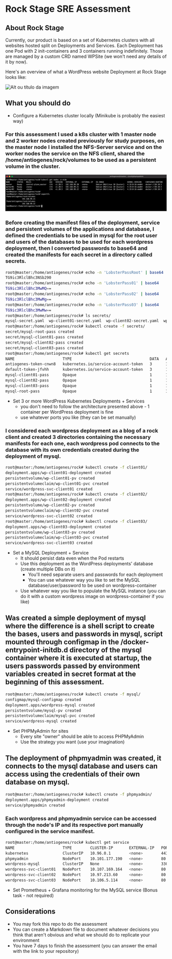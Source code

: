 # Rock Stage SRE Assessment

## About Rock Stage

Currently, our product is based on a set of Kubernetes clusters with all websites hosted split on Deployments and Services. Each Deployment has one Pod with 2 init-containers and 3 containers running indefinitely. Those are managed by a custom CRD named WPSite (we won't need any details of it by now).

Here's an overview of what a WordPress website Deployment at Rock Stage looks like: 

![Alt ou título da imagem](./diagram.png)

## What you should do

- Configure a Kubernetes cluster locally (Minikube is probably the easiest way)

### For this assessment I used a k8s cluster with 1 master node and 2 worker nodes created previously for study purposes, on the master node I installed the NFS-Server service and on the worker nodes the service on the NFS client, shared the /home/antiogenes/rock/volumes to be used as a persistent volume in the cluster.

![Alt ou título da imagem](./clusterandnfs.png)

### Before creating the manifest files of the deployment, service and persistent volumes of the applications and database, I defined the credentials to be used in mysql for the root user and users of the databases to be used for each wordpress deployment, then I converted passwords to base64 and created the manifests for each secret in a directory called secrets.

```bash
root@master:/home/antiogenes/rock# echo -n 'LobsterPassRoot' | base64
TG9ic3RlclBhc3NSb290
root@master:/home/antiogenes/rock# echo -n 'LobsterPass01' | base64
TG9ic3RlclBhc3MwMQ==
root@master:/home/antiogenes/rock# echo -n 'LobsterPass02' | base64
TG9ic3RlclBhc3MwMg==
root@master:/home/antiogenes/rock# echo -n 'LobsterPass03' | base64
TG9ic3RlclBhc3MwMw==
root@master:/home/antiogenes/rock# ls secrets/
mysql-secret.yaml  wp-client01-secret.yaml  wp-client02-secret.yaml  wp-client03-secret.yaml
root@master:/home/antiogenes/rock# kubectl create -f secrets/
secret/mysql-root-pass created
secret/mysql-client01-pass created
secret/mysql-client02-pass created
secret/mysql-client03-pass created
root@master:/home/antiogenes/rock# kubectl get secrets
NAME                     TYPE                                  DATA   AGE
antiogenes-token-cnwn8   kubernetes.io/service-account-token   3      10d
default-token-jfvhh      kubernetes.io/service-account-token   3      18d
mysql-client01-pass      Opaque                                1      12s
mysql-client02-pass      Opaque                                1      12s
mysql-client03-pass      Opaque                                1      12s
mysql-root-pass          Opaque                                1      12s
```

- Set 3 or more WordPress Kubernetes Deployments + Services
  - you don't need to follow the architecture presented above - 1 container per WordPress deployment is fine
  - use whatever ports you like (they can be set manually)

### I considered each wordpress deployment as a blog of a rock client and created 3 directories containing the necessary manifests for each one, each wordpress pod connects to the database with its own credentials created during the deployment of mysql.

```bash
root@master:/home/antiogenes/rock# kubectl create -f client01/
deployment.apps/wp-client01-deployment created
persistentvolume/wp-client01-pv created
persistentvolumeclaim/wp-client01-pvc created
service/wordpress-svc-client01 created
root@master:/home/antiogenes/rock# kubectl create -f client02/
deployment.apps/wp-client02-deployment created
persistentvolume/wp-client02-pv created
persistentvolumeclaim/wp-client02-pvc created
service/wordpress-svc-client02 created
root@master:/home/antiogenes/rock# kubectl create -f client03/
deployment.apps/wp-client03-deployment created
persistentvolume/wp-client03-pv created
persistentvolumeclaim/wp-client03-pvc created
service/wordpress-svc-client03 created

```

- Set a MySQL Deployment + Service
  - It should persist data even when the Pod restarts
  - Use this deployment as the WordPress deployments' database (create multiple DBs on it)
    - You'll need separate users and passwords for each deployment
    - You can use whatever way you like to set the MySQL database/user/password to be used on wordpress-container
  - Use whatever way you like to populate the MySQL instance (you can do it with a custom wordpress image on wordpress-container if you like)

## Was created a simple deployment of mysql where the difference is a shell script to create the bases, users and passwords in mysql, script mounted through configmap in the /docker-entrypoint-initdb.d directory of the mysql container where it is executed at startup, the users passwords passed by environment variables created in secret format at the beginning of this assessment.

```bash
root@master:/home/antiogenes/rock# kubectl create -f mysql/
configmap/mysql-configmap created
deployment.apps/wordpress-mysql created
persistentvolume/mysql-pv created
persistentvolumeclaim/mysql-pvc created
service/wordpress-mysql created
```

- Set PHPMyAdmin for sites
  - Every site "owner" should be able to access PHPMyAdmin
  - Use the strategy you want (use your imagination)

## The deployment of phpmyadmin was created, it connects to the mysql database and users can access using the credentials of their own database on mysql.

```bash
root@master:/home/antiogenes/rock# kubectl create -f phpmyadmin/
deployment.apps/phpmyadmin-deployment created
service/phpmyadmin created
```

### Each wordpress and phpmyadmin service can be accessed through the node's IP and its respective port manually configured in the service manifest. 

```bash
root@master:/home/antiogenes/rock# kubectl get service
NAME                     TYPE        CLUSTER-IP       EXTERNAL-IP   PORT(S)        AGE
kubernetes               ClusterIP   10.96.0.1        <none>        443/TCP        18d
phpmyadmin               NodePort    10.101.177.190   <none>        80:32101/TCP   33m
wordpress-mysql          ClusterIP   None             <none>        3306/TCP       36m
wordpress-svc-client01   NodePort    10.107.169.164   <none>        80:32001/TCP   41m
wordpress-svc-client02   NodePort    10.97.213.60     <none>        80:32002/TCP   41m
wordpress-svc-client03   NodePort    10.106.5.114     <none>        80:32003/TCP   40m
```

- Set Prometheus + Grafana monitoring for the MySQL service (Bonus task - not required)

## Considerations

- You may fork this repo to do the assessment
- You can create a Markdown file to document whatever decisions you think that aren't obvious and what we should do to replicate your environment
- You have 7 days to finish the assessment (you can answer the email with the link to your repository)
